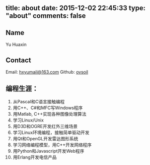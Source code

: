 title: about
date: 2015-12-02 22:45:33
type: "about"
comments: false
---

## Name
Yu Huaxin

## Contact
Email: hxyumail@163.com
Github: [ovsoil](www.github.com/ovsoil)

## 编程生涯：

1. 从Pascal和C语言接触编程
2. 用C++、C#和MFC写Windows程序
3. 用Matlab, C++实现各种图像处理算法
4. 学习Linux/Unix
5. 用D3D和OGRE开发红外三维场景
6. 学习Linux环境编程，接触简单驱动开发
7. 用Qt和OpenGL开发雷达图形系统
8. 学习网络编程模型，用C++开发网络程序
9. 用Python和Javascript开发Web程序
10. 用Erlang开发电信产品
